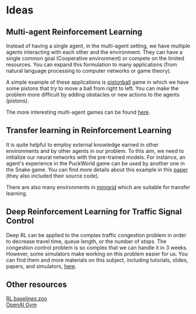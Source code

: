 # Ideas

## Multi-agent Reinforcement Learning

Instead of having a single agent, in the multi-agent setting, we have multiple agents interacting with each other and the environment. They can have a single common goal (Cooperative environment) or compete on the limited resources. You can expand this formulation to many applications (from natural language processing to computer networks or game theory).

A simple example of these applications is [pistonball](https://www.pettingzoo.ml/butterfly/pistonball) game in which we have some pistons that try to move a ball from right to left. You can make the problem more difficult by adding obstacles or new actions to the agents (pistons).

The more interesting multi-agent games can be found [here](https://www.pettingzoo.ml/).

## Transfer learning in Reinforcement Learning

It is quite helpful to employ external knowledge earned in other environments and by other agents in our problem. To this aim, we need to initialize our neural networks with the pre-trained models. For instance, an agent's experience in the PuckWorld game can be used by another one in the Snake game. You can find more details about this example in this [paper](https://web.stanford.edu/class/cs234/past_projects/2017/2017_Asawa_Elamri_Pan_Transfer_Learning_Paper.pdf) (they also included their source code).

There are also many environments in [minigrid](https://github.com/maximecb/gym-minigrid) which are suitable for transfer learning.

## Deep Reinforcement Learning for Traffic Signal Control

Deep RL can be applied to the complex traffic congestion problem in order to decrease travel time, queue length, or the number of stops. The congestion control problem is so complex that we can handle it in 3 weeks. However, some simulators make working on this problem easier for us. You can find them and more materials on this subject, including tutorials, slides, papers, and simulators, [here](https://traffic-signal-control.github.io/#tutorial).

## Other resources

[RL baselines zoo](https://opensourcelibs.com/lib/rl-baselines-zoo)  
[OpenAI Gym](https://opensourcelibs.com/libs/openai-gym)  

